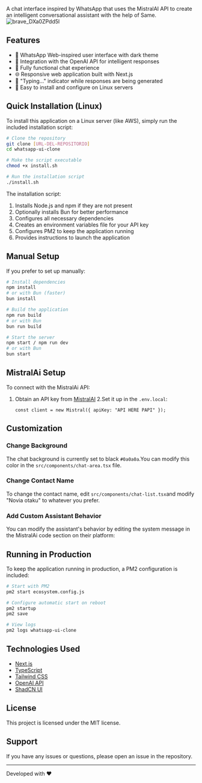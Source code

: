 A chat interface inspired by WhatsApp that uses the MistralAI API to create an intelligent conversational assistant with the help of Same.
![brave_DXa0ZPdd5l](https://github.com/user-attachments/assets/f65e14b9-e1bd-4a26-820a-b26fc4ce4153)
## Features

- 🎨 WhatsApp Web-inspired user interface with dark theme
- 🤖 Integration with the OpenAI API for intelligent responses
- 💬 Fully functional chat experience
- 🌐 Responsive web application built with Next.js
- 🔄 "Typing..." indicator while responses are being generated
- 🚀 Easy to install and configure on Linux servers

## Quick Installation (Linux)

To install this application on a Linux server (like AWS), simply run the included installation script:

```bash
# Clone the repository
git clone [URL-DEL-REPOSITORIO]
cd whatsapp-ui-clone

# Make the script executable
chmod +x install.sh

# Run the installation script
./install.sh
```

The installation script:
1. Installs Node.js and npm if they are not present
2. Optionally installs Bun for better performance
3. Configures all necessary dependencies
4. Creates an environment variables file for your API key
5. Configures PM2 to keep the application running
6. Provides instructions to launch the application
   
## Manual Setup

If you prefer to set up manually:
```bash
# Install dependencies
npm install
# or with Bun (faster)
bun install

# Build the application
npm run build
# or with Bun
bun run build

# Start the server
npm start / npm run dev
# or with Bun
bun start
```

## MistralAi Setup

To connect with the MistralAi API:

1. Obtain an API key from [MistralAI](https://mistral.ai/)
2.Set it up in the `.env.local`:
   ```
   const client = new Mistral({ apiKey: "API HERE PAPI" });
   ```
## Customization

### Change Background
The chat background is currently set to black  `#0a0a0a`.You can modify this color in the `src/components/chat-area.tsx` file.

### Change Contact Name
To change the contact name, edit `src/components/chat-list.tsx`and modify "Novia otaku" to whatever you prefer.

### Add Custom Assistant Behavior
You can modify the assistant's behavior by editing the system message in the MistralAi code section on their platform:

## Running in Production

To keep the application running in production, a PM2 configuration is included:

```bash
# Start with PM2
pm2 start ecosystem.config.js

# Configure automatic start on reboot
pm2 startup
pm2 save

# View logs
pm2 logs whatsapp-ui-clone
```

## Technologies Used

- [Next.js](https://nextjs.org/)
- [TypeScript](https://www.typescriptlang.org/)
- [Tailwind CSS](https://tailwindcss.com/)
- [OpenAI API](https://platform.openai.com/)
- [ShadCN UI](https://ui.shadcn.com/)

## License

This project is licensed under the MIT license.

## Support

If you have any issues or questions, please open an issue in the repository.

---

Developed with ❤️
